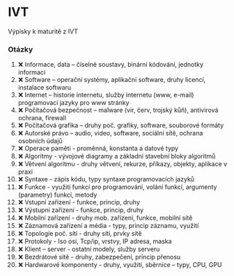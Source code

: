 # IVT

Výpisky k maturitě z IVT

### Otázky

<!-- prettier-ignore -->
1.  :x: Informace, data – číselné soustavy, binární kódování, jednotky informací
2.  :x: Software – operační systémy, aplikační software, druhy licencí, instalace softwaru
3.  :x: Internet – historie internetu, služby internetu (www, e-mail) programovací jazyky pro www stránky
4.  :x: Počítačová bezpečnost – malware (vir, červ, trojský kůň), antivirová ochrana, firewall
5.  :x: Počítačová grafika – druhy poč. grafiky, software, souborové formáty
6.  :x: Autorské právo – audio, video, software, sociální sítě, ochrana osobních údajů
7.  :x: Operace paměti - proměnná, konstanta a datové typy
8.  :x: Algoritmy - vývojové diagramy a základní stavební bloky algoritmů
9.  :x: Větvení algoritmu - druhy větvení, rekurze, příkazy, objekty, aplikace v praxi
10. :x: Syntaxe - zápis kódu, typy syntaxe programovacích jazyků
11. :x: Funkce - využití funkcí pro programování, volání funkcí, argumenty (parametry) funkcí, metody
12. :x: Vstupní zařízení - funkce, princip, druhy
13. :x: Výstupní zařízení - funkce, princip, druhy
14. :x: Mobilní zařízení - druhy mob. zařízení, funkce, mobilní sítě
15. :x: Záznamová zařízení a média - typy, princip záznamu, využití
16. :x: Topologie poč. sítí - druhy sítí, prvky sítě
17. :x: Protokoly - Iso osi, Tcp/ip, vrstvy, IP adresa, maska
18. :x: Klient – server - ostatní modely, služby serveru
19. :x: Bezdrátové sítě - druhy, zabezpečení, princip přenosu
20. :x: Hardwarové komponenty - druhy, využití, sběrnice – typy, CPU, GPU
